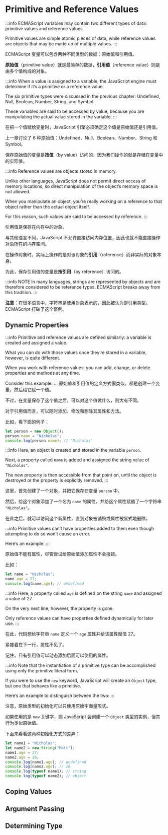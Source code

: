 # Primitive and Reference Values

:::info
ECMAScript variables may contain two different types of data: primitive values and reference values. 

Primitive values are simple atomic pieces of data, while reference values are objects that may be made up of multiple values.
:::

ECMAScript 变量可以包含两种不同类型的数据：原始值和引用值。

**原始值**（primitive value）就是最简单的数据，**引用值**（reference value）则是由多个值构成的对象。



:::info
When a value is assigned to a variable, the JavaScript engine must determine if it’s a primitive or a reference value. 

The six primitive types were discussed in the previous chapter: Undefined, Null, Boolean, Number, String, and Symbol. 

These variables are said to be accessed by value, because you are manipulating the actual value stored in the variable.
:::

在把一个值赋给变量时，JavaScript 引擎必须确定这个值是原始值还是引用值。

上一章讨论了 6 种原始值：Undefined、Null、Boolean、Number、String 和 Symbol。

保存原始值的变量是**按值**（by value）访问的，因为我们操作的就是存储在变量中的实际值。



:::info
Reference values are objects stored in memory. 

Unlike other languages, JavaScript does not permit direct access of memory locations, so direct manipulation of the object’s memory space is not allowed. 

When you manipulate an object, you’re really working on a reference to that object rather than the actual object itself. 

For this reason, such values are said to be accessed by reference.
:::

引用值是保存在内存中的对象。

与其他语言不同，JavaScript 不允许直接访问内存位置，因此也就不能直接操作对象所在的内存空间。

在操作对象时，实际上操作的是对该对象的**引用**（reference）而非实际的对象本身。

为此，保存引用值的变量是**按引用**（by reference）访问的。



:::info NOTE
In many languages, strings are represented by objects and are therefore considered to be reference types. ECMAScript breaks away from this tradition.
:::

**注意**：在很多语言中，字符串是使用对象表示的，因此被认为是引用类型。ECMAScript 打破了这个惯例。


## Dynamic Properties

:::info
Primitive and reference values are defined similarly: a variable is created and assigned a value. 

What you can do with those values once they’re stored in a variable, however, is quite different. 

When you work with reference values, you can add, change, or delete properties and methods at any time. 

Consider this example:
:::
原始值和引用值的定义方式很类似，都是创建一个变量，然后给它赋一个值。

不过，在变量保存了这个值之后，可以对这个值做什么，则大有不同。

对于引用值而言，可以随时添加、修改和删除其属性和方法。

比如，看下面的例子：

```js
let person = new Object();
person.name = "Nicholas";
console.log(person.name); // "Nicholas"
```


:::info
Here, an object is created and stored in the variable `person`. 

Next, a property called `name` is added and assigned the string value of `"Nicholas"`. 

The new property is then accessible from that point on, until the object is destroyed or the property is explicitly removed.
:::

这里，首先创建了一个对象，并把它保存在变量 `person` 中。

然后，给这个对象添加了一个名为 `name` 的属性，并给这个属性赋值了一个字符串 `"Nicholas"`。

在此之后，就可以访问这个新属性，直到对象被销毁或属性被显式地删除。



:::info
Primitive values can’t have properties added to them even though attempting to do so won’t cause an error. 

Here’s an example:
:::

原始值不能有属性，尽管尝试给原始值添加属性不会报错。

比如：

```js
let name = "Nicholas";
name.age = 27;
console.log(name.age); // undefined
```



:::info
Here, a property called `age` is defined on the string `name` and assigned a value of 27. 

On the very next line, however, the property is gone. 

Only reference values can have properties defined dynamically for later use.
:::

在此，代码想给字符串 `name` 定义一个 `age` 属性并给该属性赋值 27。

紧接着在下一行，属性不见了。

记住，只有引用值可以动态添加后面可以使用的属性。



:::info
Note that the instantiation of a primitive type can be accomplished using only the primitive literal form. 

If you were to use the `new` keyword, JavaScript will create an `Object` type, but one that behaves like a primitive. 

Here’s an example to distinguish between the two:
:::

注意，原始类型的初始化可以只使用原始字面量形式。

如果使用的是 `new` 关键字，则 JavaScript 会创建一个 `Object` 类型的实例，但其行为类似原始值。

下面来看看这两种初始化方式的差异：

```js
let name1 = "Nicholas";
let name2 = new String("Matt");
name1.age = 27;
name2.age = 26;
console.log(name1.age); // undefined
console.log(name2.age); // 26
console.log(typeof name1); // string
console.log(typeof name2); // object
```

## Coping Values


## Argument Passing


## Determining Type


